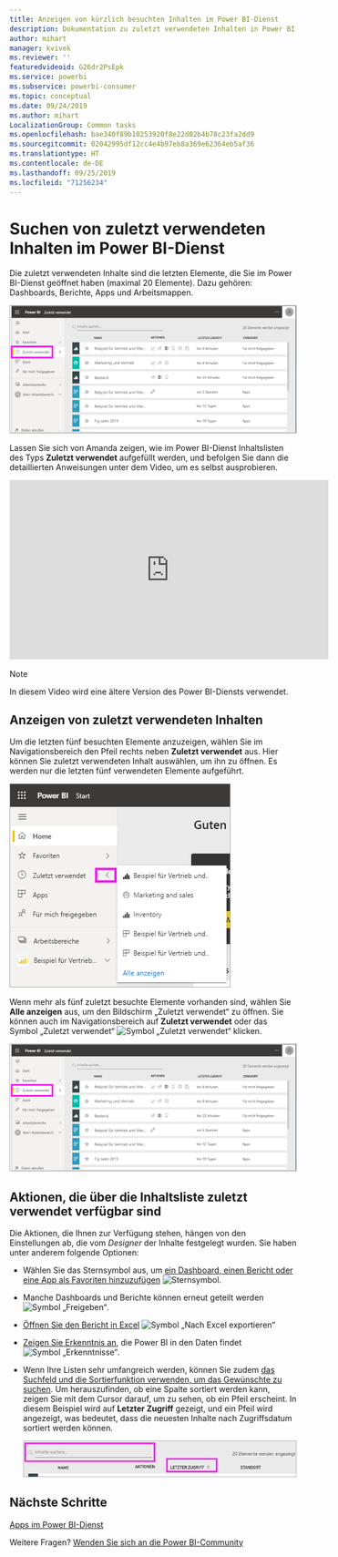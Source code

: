 ```yaml
---
title: Anzeigen von kürzlich besuchten Inhalten im Power BI-Dienst
description: Dokumentation zu zuletzt verwendeten Inhalten in Power BI
author: mihart
manager: kvivek
ms.reviewer: ''
featuredvideoid: G26dr2PsEpk
ms.service: powerbi
ms.subservice: powerbi-consumer
ms.topic: conceptual
ms.date: 09/24/2019
ms.author: mihart
LocalizationGroup: Common tasks
ms.openlocfilehash: bae340f89b10253920f8e22d02b4b78c23fa2dd9
ms.sourcegitcommit: 02042995df12cc4e4b97eb8a369e62364eb5af36
ms.translationtype: HT
ms.contentlocale: de-DE
ms.lasthandoff: 09/25/2019
ms.locfileid: "71256234"
---
```

# <a name="recent-content-in-the-power-bi-service"></a>Suchen von **zuletzt verwendeten** Inhalten im Power BI-Dienst
Die zuletzt verwendeten Inhalte sind die letzten Elemente, die Sie im Power BI-Dienst geöffnet haben (maximal 20 Elemente).  Dazu gehören: Dashboards, Berichte, Apps und Arbeitsmappen.

![Fenster „Neueste Inhalte“](./media/end-user-recent/power-bi-recent.png)

Lassen Sie sich von Amanda zeigen, wie im Power BI-Dienst Inhaltslisten des Typs **Zuletzt verwendet** aufgefüllt werden, und befolgen Sie dann die detaillierten Anweisungen unter dem Video, um es selbst ausprobieren.

<iframe width="560" height="315" src="https://www.youtube.com/embed/G26dr2PsEpk" frameborder="0" allowfullscreen></iframe>

> [!NOTE]
> In diesem Video wird eine ältere Version des Power BI-Diensts verwendet.

## <a name="display-recent-content"></a>Anzeigen von zuletzt verwendeten Inhalten
Um die letzten fünf besuchten Elemente anzuzeigen, wählen Sie im Navigationsbereich den Pfeil rechts neben **Zuletzt verwendet** aus.  Hier können Sie zuletzt verwendeten Inhalt auswählen, um ihn zu öffnen. Es werden nur die letzten fünf verwendeten Elemente aufgeführt.

![Flyout „Neueste Inhalte“](./media/end-user-recent/power-bi-recent-flyout.png)

Wenn mehr als fünf zuletzt besuchte Elemente vorhanden sind, wählen Sie **Alle anzeigen** aus, um den Bildschirm „Zuletzt verwendet“ zu öffnen. Sie können auch im Navigationsbereich auf **Zuletzt verwendet** oder das Symbol „Zuletzt verwendet“ ![Symbol „Zuletzt verwendet“](./media/end-user-recent/power-bi-icon.png) klicken.

![Alle zuletzt verwendeten Inhalte anzeigen](./media/end-user-recent/power-bi-recent.png)

## <a name="actions-available-from-the-recent-content-list"></a>Aktionen, die über die Inhaltsliste **zuletzt verwendet** verfügbar sind
Die Aktionen, die Ihnen zur Verfügung stehen, hängen von den Einstellungen ab, die vom *Designer* der Inhalte festgelegt wurden. Sie haben unter anderem folgende Optionen:
* Wählen Sie das Sternsymbol aus, um [ein Dashboard, einen Bericht oder eine App als Favoriten hinzuzufügen](end-user-favorite.md) ![Sternsymbol](./media/end-user-shared-with-me/power-bi-star-icon.png).
* Manche Dashboards und Berichte können erneut geteilt werden  ![Symbol „Freigeben“](./media/end-user-shared-with-me/power-bi-share-icon-new.png).
* [Öffnen Sie den Bericht in Excel](end-user-export.md) ![Symbol „Nach Excel exportieren“](./media/end-user-shared-with-me/power-bi-excel.png) 
* [Zeigen Sie Erkenntnis an](end-user-insights.md), die Power BI in den Daten findet ![Symbol „Erkenntnisse“](./media/end-user-shared-with-me/power-bi-insights.png).
* Wenn Ihre Listen sehr umfangreich werden, können Sie zudem [das Suchfeld und die Sortierfunktion verwenden, um das Gewünschte zu suchen](end-user-search-sort.md). Um herauszufinden, ob eine Spalte sortiert werden kann, zeigen Sie mit dem Cursor darauf, um zu sehen, ob ein Pfeil erscheint. In diesem Beispiel wird auf **Letzter Zugriff** gezeigt, und ein Pfeil wird angezeigt, was bedeutet, dass die neuesten Inhalte nach Zugriffsdatum sortiert werden können. 

    ![Alle zuletzt verwendeten Inhalte sortieren](./media/end-user-recent/power-bi-recent-sort.png)


## <a name="next-steps"></a>Nächste Schritte
[Apps im Power BI-Dienst](end-user-apps.md)

Weitere Fragen? [Wenden Sie sich an die Power BI-Community](http://community.powerbi.com/)

